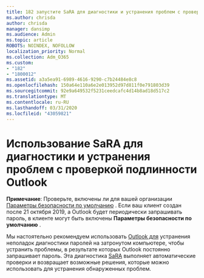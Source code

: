 ```yaml
---
title: 182 запустите SaRA для диагностики и устранения проблем с проверкой подлинности Outlook
ms.author: chrisda
author: chrisda
manager: dansimp
ms.audience: Admin
ms.topic: article
ROBOTS: NOINDEX, NOFOLLOW
localization_priority: Normal
ms.collection: Adm_O365
ms.custom:
- "182"
- "1800012"
ms.assetid: a3a5ea91-6989-4616-9290-c7b24484e8c8
ms.openlocfilehash: 150a64e110a6e2e013952d97d811f0e791803d39
ms.sourcegitcommit: 92e9a649532f5231ceedcafc4d14b8ad18d517c2
ms.translationtype: MT
ms.contentlocale: ru-RU
ms.lasthandoff: 03/31/2020
ms.locfileid: "43059821"
---
```

# <a name="use-sara-to-diagnose-and-resolve-outlook-authentication-issues"></a>Использование SaRA для диагностики и устранения проблем с проверкой подлинности Outlook

**Примечание**: Проверьте, включены ли для вашей организации [Параметры безопасности по умолчанию](http://aka.ms/securitydefaults) . Если ваш клиент создан после 21 октября 2019, а Outlook будет периодически запрашивать пароль, в клиенте могут быть включены **Параметры безопасности по умолчанию** .

Мы настоятельно рекомендуем использовать [Outlook для](https://aka.ms/SaRA-OutlookPwdPrompt-Alchemy) устранения неполадок диагностики паролей на затронутом компьютере, чтобы устранить проблемы, в результате которых Outlook постоянно запрашивает пароль. Эта диагностика [SaRA](https://diagnostics.office.com/#/) выполняет автоматические проверки и возвращает возможные решения, которые можно использовать для устранения обнаруженных проблем.
